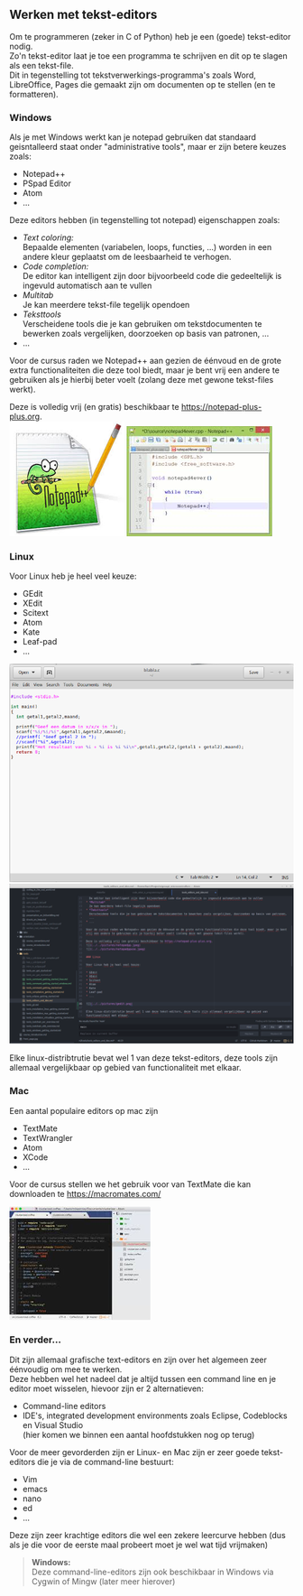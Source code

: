 ## Werken met tekst-editors

Om te programmeren (zeker in C of Python) heb je een (goede) tekst-editor nodig.  
Zo'n tekst-editor laat je toe een programma te schrijven en dit op te slagen als een tekst-file.  
Dit in tegenstelling tot tekstverwerkings-programma's zoals Word, LibreOffice, Pages die gemaakt zijn om documenten op te stellen (en te formatteren).  

### Windows

Als je met Windows werkt kan je notepad gebruiken dat standaard geisntalleerd staat onder "administrative tools", maar er zijn betere keuzes zoals:

* Notepad++
* PSpad Editor
* Atom
* ...

Deze editors hebben (in tegenstelling tot notepad) eigenschappen zoals:

* *Text coloring:*  
  Bepaalde elementen (variabelen, loops, functies, ...) worden in een andere kleur geplaatst om de leesbaarheid te verhogen.  
* *Code completion:*  
  De editor kan intelligent zijn door bijvoorbeeld code die gedeeltelijk is ingevuld automatisch aan te vullen
* *Multitab*  
  Je kan meerdere tekst-file tegelijk opendoen
* *Teksttools*  
  Verscheidene tools die je kan gebruiken om tekstdocumenten te bewerken zoals vergelijken, doorzoeken op basis van patronen, ...
* ...

Voor de cursus raden we Notepad++ aan gezien de éénvoud en de grote extra functionaliteiten die deze tool biedt, maar je bent vrij een andere te gebruiken als je hierbij beter voelt (zolang deze met gewone tekst-files werkt).

Deze is volledig vrij (en gratis) beschikbaar te https://notepad-plus-plus.org.  
![](../../pictures/notepadpp.jpeg)
![](../../pictures/notepadppuse.jpeg)

### Linux

Voor Linux heb je heel veel keuze:

* GEdit
* XEdit
* Scitext
* Atom
* Kate
* Leaf-pad
* ...

![](../../pictures/gedit.png)
![](../../pictures/atom.png)

Elke linux-distribtrutie bevat wel 1 van deze tekst-editors, deze tools zijn allemaal vergelijkbaar op gebied van functionaliteit met elkaar.

### Mac

Een aantal populaire editors op mac zijn

* TextMate
* TextWrangler
* Atom
* XCode
* ...

Voor de cursus stellen we het gebruik voor van TextMate die kan downloaden te https://macromates.com/  

![](../../pictures/textmate.jpeg)

### En verder...

Dit zijn allemaal grafische text-editors en zijn over het algemeen zeer éénvoudig om mee te werken.  
Deze hebben wel het nadeel dat je altijd tussen een command line en je editor moet wisselen, hievoor zijn er 2 alternatieven:

* Command-line editors
* IDE's, integrated development environments zoals Eclipse, Codeblocks en Visual Studio  
  (hier komen we binnen een aantal hoofdstukken nog op terug)

Voor de meer gevorderden zijn er Linux- en Mac zijn er zeer goede tekst-editors die je via de command-line bestuurt:

* Vim
* emacs
* nano
* ed
* ...

Deze zijn zeer krachtige editors die wel een zekere leercurve hebben (dus als je die voor de eerste maal probeert moet je wel wat tijd vrijmaken)

> **Windows:**  
> Deze command-line-editors zijn ook beschikbaar in Windows via Cygwin of Mingw (later meer hierover)
